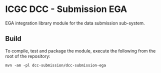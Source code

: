 # ICGC DCC - Submission EGA

EGA integration library module for the data submission sub-system.

## Build

To compile, test and package the module, execute the following from the root of the repository:

```shell
mvn -am -pl dcc-submission/dcc-submission-ega
```




